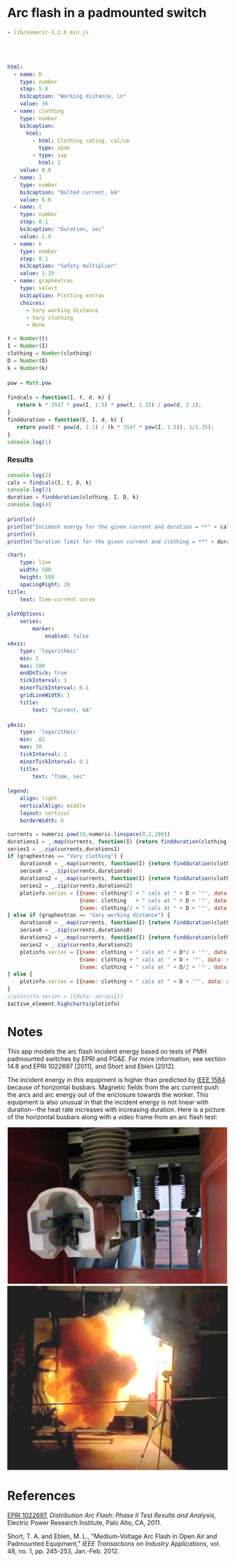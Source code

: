 # Arc flash in a padmounted switch

```yaml script=scriptloader
- lib/numeric-1.2.6.min.js
```

<div class = "row">
<div class = "col-md-3">

<br/>
<br/>

```yaml jquery=dform name=frm
html: 
  - name: D
    type: number
    step: 5.0
    bs3caption: "Working distance, in"
    value: 36
  - name: clothing
    type: number
    bs3caption: 
      html:
        - html: Clothing rating, cal/cm
          type: span
        - type: sup
          html: 2
    value: 8.0
  - name: I
    type: number
    bs3caption: "Bolted current, kA"
    value: 6.0
  - name: t
    type: number
    step: 0.1
    bs3caption: "Duration, sec"
    value: 1.0
  - name: k
    type: number
    step: 0.1
    bs3caption: "Safety multiplier"
    value: 1.15
  - name: graphextras
    type: select
    bs3caption: Plotting extras
    choices: 
      - Vary working distance
      - Vary clothing
      - None
```

</div>
<div class = "col-md-1">
</div>
<div class = "col-md-8">


```js
t = Number(t)
I = Number(I)
clothing = Number(clothing)
D = Number(D)
k = Number(k)

pow = Math.pow

findcals = function(I, t, d, k) {
   return k * 3547 * pow(I, 1.5) * pow(t, 1.35) / pow(d, 2.1);
}
findduration = function(E, I, d, k) {
   return pow(E * pow(d, 2.1) / (k * 3547 * pow(I, 1.5)), 1/1.35);
}
console.log(1)
```

<h3>Results</h3>


```js output=markdown
console.log(2)
cals = findcals(I, t, D, k)
console.log(3)
duration = findduration(clothing, I, D, k)
console.log(4)

println()
println("Incident energy for the given current and duration = **" + cals.toFixed(2) + " cal/cm^2**")
println()
println("Duration limit for the given current and clothing = **" + duration.toFixed(2) + " secs**")

```

```yaml name=plotinfo
chart:
    type: line
    width: 500
    height: 500
    spacingRight: 20
title:
    text: Time-current curve
                
plotOptions: 
    series:
        marker: 
            enabled: false
xAxis:
    type: 'logarithmic'
    min: 1
    max: 100
    endOnTick: true
    tickInterval: 1
    minorTickInterval: 0.1
    gridLineWidth: 1
    title:
        text: "Current, kA"

yAxis:
    type: 'logarithmic'
    min: .02
    max: 10
    tickInterval: 1
    minorTickInterval: 0.1
    title:
        text: "Time, sec"

legend: 
    align: right
    verticalAlign: middle
    layout: vertical
    borderWidth: 0
```

```js
currents = numeric.pow(10,numeric.linspace(0,2,100)) 
durations1 = _.map(currents, function(I) {return findduration(clothing, I, D, k)})
series1 = _.zip(currents,durations1)
if (graphextras == "Vary clothing") {
    durations0 = _.map(currents, function(I) {return findduration(clothing * 2, I, D, k)})
    series0 = _.zip(currents,durations0)
    durations2 = _.map(currents, function(I) {return findduration(clothing / 2, I, D, k)})
    series2 = _.zip(currents,durations2)
    plotinfo.series = [{name: clothing*2 + " cals at " + D + '"', data: series0}, 
                       {name: clothing   + " cals at " + D + '"', data: series1}, 
                       {name: clothing/2 + " cals at " + D + '"', data: series2}] 
} else if (graphextras == "Vary working distance") {
    durations0 = _.map(currents, function(I) {return findduration(clothing, I, D * 2, k)})
    series0 = _.zip(currents,durations0)
    durations2 = _.map(currents, function(I) {return findduration(clothing, I, D / 2, k)})
    series2 = _.zip(currents,durations2)
    plotinfo.series = [{name: clothing + " cals at " + D*2 + '"', data: series0}, 
                       {name: clothing + " cals at " + D + '"', data: series1}, 
                       {name: clothing + " cals at " + D/2 + '"', data: series2}] 
} else {
    plotinfo.series = [{name: clothing + " cals at " + D + '"', data: series1}]
}
//plotinfo.series = [{data: series1}]
$active_element.highcharts(plotinfo)
```
</div>
</div>


# Notes

This app models the arc flash incident energy based on tests of PMH
padmounted switches by EPRI and PG&E. For more information, see
section 14.8 and EPRI 1022697 [2011], and Short and Eblen [2012].

The incident energy in this equipment is higher than predicted by
[IEEE 1584](mdpad.html?1584.md) because of horizontal busbars.
Magnetic fields from the arc current push the arcs and arc energy out
of the enclosure towards the worker. This equipment is also unusual in
that the incident energy is not linear with duration--the heat rate
increases with increasing duration. Here is a picture of the
horizontal busbars along with a video frame from an arc flash test:

<div class= "row">
<div class = "col-md-6">
<img src="img/padmount2.png" class="img-responsive">
</div>
<div class = "col-md-6">
<img src="img/padmount1.png" class="img-responsive">
</div>
</div>

# References

[EPRI 1022697](http://www.epri.com/abstracts/Pages/ProductAbstract.aspx?ProductId=000000000001022697),
*Distribution Arc Flash: Phase II Test Results and Analysis*, Electric
Power Research Institute, Palo Alto, CA, 2011.

Short, T. A. and Eblen, M. L., "Medium-Voltage Arc Flash in Open Air
and Padmounted Equipment," *IEEE Transactions on Industry Applications*,
vol. 48, no. 1, pp. 245-253, Jan.-Feb. 2012.


